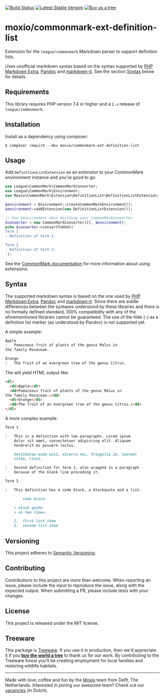 [![Build Status](https://travis-ci.org/Moxio/commonmark-ext-definition-list.svg?branch=master)](https://travis-ci.org/Moxio/commonmark-ext-definition-list)
[![Latest Stable Version](https://poser.pugx.org/moxio/commonmark-ext-definition-list/v/stable)](https://packagist.org/packages/moxio/commonmark-ext-definition-list)
[![Buy us a tree](https://img.shields.io/badge/Treeware-%F0%9F%8C%B3-lightgreen)](https://plant.treeware.earth/Moxio/commonmark-ext-definition-list)

moxio/commonmark-ext-definition-list
====================================
Extension for the `league/commonmark` Markdown parser to support definition lists.

Uses unofficial markdown syntax based on the syntax supported by
[PHP Markdown Extra](https://michelf.ca/projects/php-markdown/extra/#def-list),
[Pandoc](https://pandoc.org/MANUAL.html#definition-lists) and
[markdown-it](https://github.com/markdown-it/markdown-it-deflist). See the
section [Syntax](#syntax) below for details.

Requirements
------------
This library requires PHP version 7.4 or higher and a `1.x` release of
`league/commonmark`.

Installation
------------
Install as a dependency using composer:
```
$ composer require --dev moxio/commonmark-ext-definition-list
```

Usage
-----
Add `DefinitionListExtension` as an extension to your CommonMark environment
instance and you're good to go:
```php
use League\CommonMark\CommonMarkConverter;
use League\CommonMark\Environment;
use Moxio\CommonMark\Extension\DefinitionList\DefinitionListExtension;

$environment = Environment::createCommonMarkEnvironment();
$environment->addExtension(new DefinitionListExtension());

// Use $environment when building your CommonMarkConverter
$converter = new CommonMarkConverter([], $environment);
echo $converter->convertToHtml('
Term 1
: Definition of term 1.

Term 2
: Definition of term 2.
');
```
See the [CommonMark documentation](https://commonmark.thephpleague.com/1.5/extensions/overview/#usage)
for more information about using extensions.

Syntax
------
The supported markdown syntax is based on the one used by
[PHP Markdown Extra](https://michelf.ca/projects/php-markdown/extra/#def-list),
[Pandoc](https://pandoc.org/MANUAL.html#definition-lists) and
[markdown-it](https://github.com/markdown-it/markdown-it-deflist).
Since there are subtle differences between the syntaxes understood by these
libraries and there is no formally defined standard, 100% compatibility
with any of the aforementioned libraries cannot be guaranteed. The use
of the tilde (`~`) as a definition list marker (as understood by Pandoc)
is not supported yet.

A simple example:
```markdown
Apple
:   Pomaceous fruit of plants of the genus Malus in
the family Rosaceae.

Orange
:   The fruit of an evergreen tree of the genus Citrus.
```
The will yield HTML output like:
```html
<dl>
  <dt>Apple</dt>
  <dd>Pomaceous fruit of plants of the genus Malus in
the family Rosaceae.</dd>
  <dt>Orange</dt>
  <dd>The fruit of an evergreen tree of the genus Citrus.</dd>
</dl>
```

A more complex example:
```markdown
Term 1

:   This is a definition with two paragraphs. Lorem ipsum
    dolor sit amet, consectetuer adipiscing elit. Aliquam
    hendrerit mi posuere lectus.

    Vestibulum enim wisi, viverra nec, fringilla in, laoreet
    vitae, risus.

:   Second definition for term 1, also wrapped in a paragraph
    because of the blank line preceding it.

Term 2

:   This definition has a code block, a blockquote and a list.

        code block.

    > block quote
    > on two lines.

    1.  first list item
    2.  second list item
```

Versioning
----------
This project adheres to [Semantic Versioning](http://semver.org/).

Contributing
------------
Contributions to this project are more than welcome. When reporting an issue,
please include the input to reproduce the issue, along with the expected
output. When submitting a PR, please include tests with your changes.

License
-------
This project is released under the MIT license.

Treeware
--------
This package is [Treeware](https://treeware.earth/). If you use it in production,
then we'd appreciate it if you [**buy the world a tree**](https://plant.treeware.earth/Moxio/commonmark-ext-definition-list)
to thank us for our work. By contributing to the Treeware forest you'll be creating
employment for local families and restoring wildlife habitats.

---
Made with love, coffee and fun by the [Moxio](https://www.moxio.com) team from
Delft, The Netherlands. Interested in joining our awesome team? Check out our
[vacancies](https://werkenbij.moxio.com/) (in Dutch).
